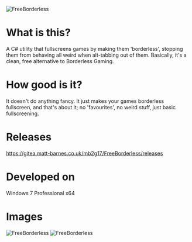 ![FreeBorderless](https://gitea.matt-barnes.co.uk/mb2g17/FreeBorderless/raw/branch/master/logo.png)

# What is this?
A C# utility that fullscreens games by making them 'borderless', stopping them from behaving all weird when alt-tabbing out of them. Basically, it's a clean, free alternative to Borderless Gaming.

# How good is it?
It doesn't do anything fancy. It just makes your games borderless fullscreen, and that's about it; no 'favourites', no weird stuff, just basic fullscreening.

# Releases
https://gitea.matt-barnes.co.uk/mb2g17/FreeBorderless/releases

# Developed on
Windows 7 Professional x64

# Images
![FreeBorderless](https://gitea.matt-barnes.co.uk/mb2g17/FreeBorderless/raw/branch/master/ss1.png)
![FreeBorderless](https://gitea.matt-barnes.co.uk/mb2g17/FreeBorderless/raw/branch/master/ss2.png)
